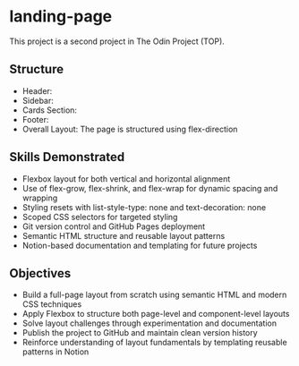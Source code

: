# landing-page

This project is a second project in The Odin Project (TOP).

## Structure

- Header: 
- Sidebar:
- Cards Section:
- Footer: 
- Overall Layout: The page is structured using flex-direction

## Skills Demonstrated

- Flexbox layout for both vertical and horizontal alignment
- Use of flex-grow, flex-shrink, and flex-wrap for dynamic spacing and wrapping
- Styling resets with list-style-type: none and text-decoration: none
- Scoped CSS selectors for targeted styling
- Git version control and GitHub Pages deployment
- Semantic HTML structure and reusable layout patterns
- Notion-based documentation and templating for future projects

## Objectives

- Build a full-page layout from scratch using semantic HTML and modern CSS techniques
- Apply Flexbox to structure both page-level and component-level layouts
- Solve layout challenges through experimentation and documentation
- Publish the project to GitHub and maintain clean version history
- Reinforce understanding of layout fundamentals by templating reusable patterns in Notion